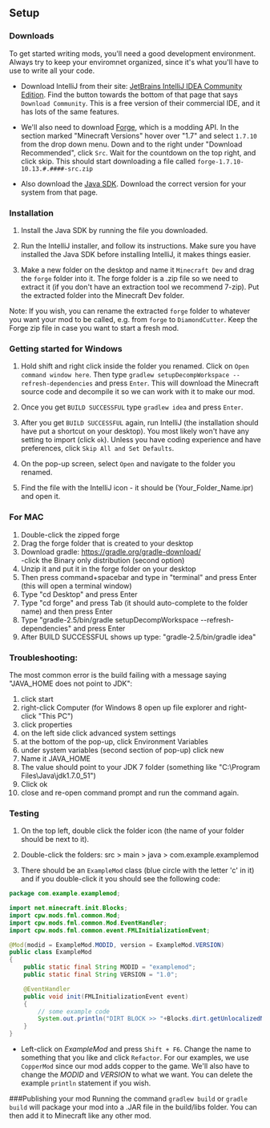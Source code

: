 ## Setup

### Downloads
To get started writing mods, you'll need a good development environment. Always try to keep your enviromnet organized, since it's what you'll have to use to write all your code.

* Download IntelliJ from their site: [JetBrains IntelliJ IDEA Community Edition](http://www.jetbrains.com/idea/). Find the button towards the bottom of that page that says `Download Community`. This is a free version of their commercial IDE, and it has lots of the same features.

* We'll also need to download [Forge](http://www.minecraftforge.net/forum/index.php?action=files), which is a modding API. In the section marked "Minecraft Versions" hover over "1.7" and select `1.7.10` from the drop down menu.  Down and to the right under "Download Recommended", click `Src`. Wait for the countdown on the top right, and click skip.  This should start downloading a file called `forge-1.7.10-10.13.#.####-src.zip`

* Also download the [Java SDK](http://www.oracle.com/technetwork/java/javase/downloads/jdk7-downloads-1880260.html). Download the correct version for your system from that page.

### Installation
1. Install the Java SDK by running the file you downloaded.

2. Run the IntelliJ installer, and follow its instructions. Make sure you have installed the Java SDK before installing IntelliJ, it makes things easier.

3. Make a new folder on the desktop and name it `Minecraft Dev` and drag the `forge` folder into it. The forge folder is a .zip file so we need to extract it (if you don't have an extraction tool we recommend 7-zip). Put the extracted folder into the Minecraft Dev folder.

Note: If you wish, you can rename the extracted `forge` folder to whatever you want your mod to be called, e.g. from `forge` to `DiamondCutter`. Keep the Forge zip file in case you want to start a fresh mod.

### Getting started for Windows
1. Hold shift and right click inside the folder you renamed. Click on `Open command window here`. Then type `gradlew setupDecompWorkspace --refresh-dependencies` and press `Enter`. This will download the Minecraft source code and decompile it so we can work with it to make our mod.

2. Once you get `BUILD SUCCESSFUL` type `gradlew idea` and press `Enter`.

3. After you get `BUILD SUCCESSFUL` again, run IntelliJ (the installation should have put a shortcut on your desktop).  You most likely won't have any setting to import (click `ok`).  Unless you have coding experience and have preferences, click `Skip All and Set Defaults`.

4. On the pop-up screen, select `Open` and navigate to the folder you renamed.

5. Find the file with the IntelliJ icon - it should be (Your_Folder_Name.ipr) and open it.

### For MAC  
1. Double-click the zipped forge  
2. Drag the forge folder that is created to your desktop  
3. Download gradle: https://gradle.org/gradle-download/  
   -click the Binary only distribution (second option)  
4. Unzip it and put it in the forge folder on your desktop  
5. Then press command+spacebar and type in "terminal" and press Enter (this will open a terminal window)  
6. Type "cd Desktop" and press Enter  
7. Type "cd forge" and press Tab (it should auto-complete to the folder name) and then press Enter  
8. Type "gradle-2.5/bin/gradle setupDecompWorkspace --refresh-dependencies" and press Enter  
9. After BUILD SUCCESSFUL shows up type: "gradle-2.5/bin/gradle idea"  

### Troubleshooting:  
The most common error is the build failing with a message saying "JAVA_HOME does not point to JDK":  

1. click start  
2. right-click Computer  (for Windows 8 open up file explorer and right-click "This PC")  
3. click properties  
4. on the left side click advanced system settings  
5. at the bottom of the pop-up, click Environment Variables  
6. under system variables (second section of pop-up) click new  
7. Name it JAVA_HOME  
8. The value should point to your JDK 7 folder (something like "C:\Program Files\Java\jdk1.7.0_51")  
9. Click ok  
10. close and re-open command prompt and run the command again.  

### Testing  

1. On the top left, double click the folder icon (the name of your folder should be next to it).

2. Double-click the folders: src > main > java > com.example.examplemod

3. There should be an `ExampleMod` class (blue circle with the letter 'c' in it) and if you double-click it you should see the following code:

```java
package com.example.examplemod;

import net.minecraft.init.Blocks;
import cpw.mods.fml.common.Mod;
import cpw.mods.fml.common.Mod.EventHandler;
import cpw.mods.fml.common.event.FMLInitializationEvent;

@Mod(modid = ExampleMod.MODID, version = ExampleMod.VERSION)
public class ExampleMod
{
    public static final String MODID = "examplemod";
    public static final String VERSION = "1.0";

    @EventHandler
    public void init(FMLInitializationEvent event)
    {
		// some example code
        System.out.println("DIRT BLOCK >> "+Blocks.dirt.getUnlocalizedName());
    }
}
```
* Left-click on _ExampleMod_ and press `Shift + F6`. Change the name to something that you like and click `Refactor`. For our examples, we use `CopperMod` since our mod adds copper to the game. We'll also have to change the _MODID_ and _VERSION_ to what we want. You can delete the example `println` statement if you wish.

###Publishing your mod
Running the command `gradlew build` or `gradle build` will package your mod into a .JAR file in the build/libs folder.  You can then add it to Minecraft like any other mod.
